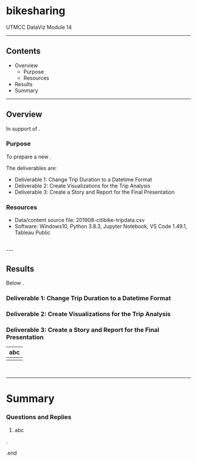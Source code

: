 # bikesharing
UTMCC DataViz Module 14

---

## Contents 
  * Overview
    - Purpose
    - Resources
  * Results
  * Summary
 

---  

## Overview 
  
  In support of . 

   ### Purpose
   To prepare a new . 
  
   The deliverables are: 
   - Deliverable 1: Change Trip Duration to a Datetime Format
   - Deliverable 2: Create Visualizations for the Trip Analysis
   - Deliverable 3: Create a Story and Report for the Final Presentation
   

   ### Resources
  * Data/content source file: 201908-citibike-tripdata.csv
  * Software: Windows10, Python 3.8.3, Jupyter Notebook, VS Code 1.49.1, Tableau Public 
  
<br>
--- 

## Results

   Below . 

### Deliverable 1: Change Trip Duration to a Datetime Format

### Deliverable 2: Create Visualizations for the Trip Analysis

### Deliverable 3: Create a Story and Report for the Final Presentation




 
   | **abc** |
   | :---: |
   | ![]() |




<br>

---

# Summary

### Questions and Replies 
  1. abc 






.

.end
